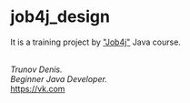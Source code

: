 # job4j_design

It is a training project by ["Job4j"](https://job4j.ru) Java course.

\
*Trunov Denis.*\
*Beginner Java Developer.*\
https://vk.com
